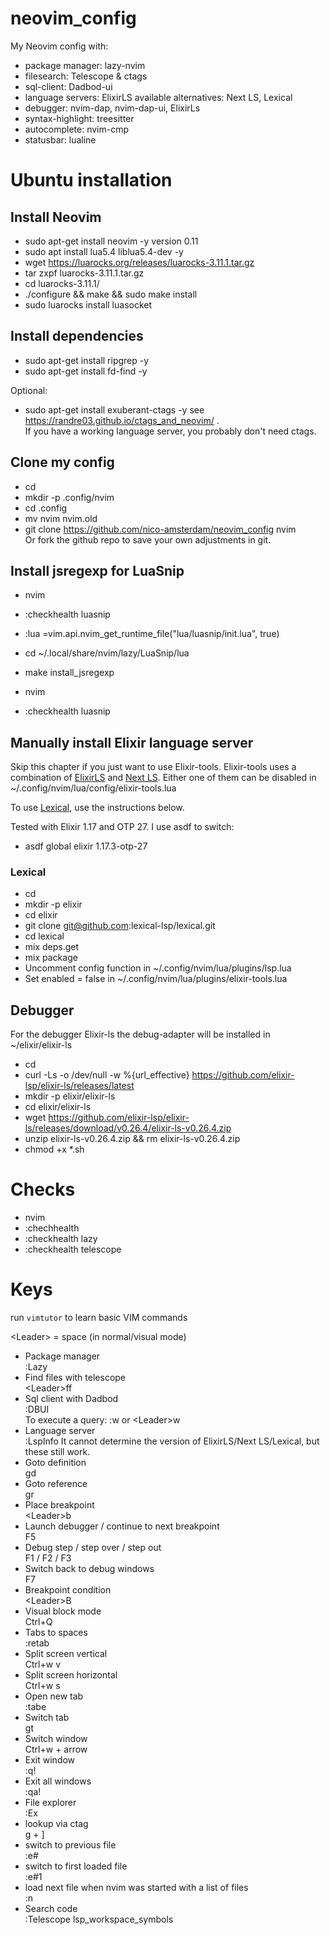# neovim_config
My Neovim config with:
- package manager: lazy-nvim
- filesearch: Telescope &amp; ctags
- sql-client: Dadbod-ui
- language servers: ElixirLS  available alternatives: Next LS, Lexical
- debugger: nvim-dap, nvim-dap-ui, ElixirLs 
- syntax-highlight: treesitter
- autocomplete: nvim-cmp 
- statusbar: lualine

# Ubuntu installation

## Install Neovim

- sudo apt-get install neovim -y
  version 0.11
- sudo apt install lua5.4 liblua5.4-dev -y
- wget https://luarocks.org/releases/luarocks-3.11.1.tar.gz
- tar zxpf luarocks-3.11.1.tar.gz
- cd luarocks-3.11.1/
- ./configure && make && sudo make install
- sudo luarocks install luasocket

## Install dependencies

- sudo apt-get install ripgrep -y
- sudo apt-get install fd-find -y

Optional:
- sudo apt-get install exuberant-ctags -y
  see https://randre03.github.io/ctags_and_neovim/
.\
If you have a working language server, you probably don't need ctags.

## Clone my config

- cd
- mkdir -p .config/nvim
- cd .config
- mv nvim nvim.old
- git clone https://github.com/nico-amsterdam/neovim_config nvim\
Or fork the github repo to save your own adjustments in git.

## Install jsregexp for LuaSnip
- nvim
- :checkhealth luasnip
- :lua =vim.api.nvim_get_runtime_file("lua/luasnip/init.lua", true)

- cd ~/.local/share/nvim/lazy/LuaSnip/lua
- make install_jsregexp

- nvim
- :checkhealth luasnip

## Manually install Elixir language server

Skip this chapter if you just want to use Elixir-tools.
Elixir-tools uses a combination of [ElixirLS](https://github.com/elixir-lsp/elixir-ls) and [Next LS](https://github.com/elixir-tools/next-ls). Either one of them can be disabled in ~/.config/nvim/lua/config/elixir-tools.lua

To use [Lexical](https://github.com/lexical-lsp/lexical), use the instructions below.

Tested with Elixir 1.17 and OTP 27. 
I use asdf to switch:
- asdf global elixir 1.17.3-otp-27

### Lexical
- cd
- mkdir -p elixir
- cd elixir
- git clone git@github.com:lexical-lsp/lexical.git
- cd lexical
- mix deps.get
- mix package
- Uncomment config function in ~/.config/nvim/lua/plugins/lsp.lua 
- Set enabled = false in ~/.config/nvim/lua/plugins/elixir-tools.lua 

## Debugger

For the debugger Elixir-ls the debug-adapter will be installed in ~/elixir/elixir-ls

- cd
- curl -Ls -o /dev/null -w %{url_effective} https://github.com/elixir-lsp/elixir-ls/releases/latest
- mkdir -p elixir/elixir-ls
- cd elixir/elixir-ls
- wget https://github.com/elixir-lsp/elixir-ls/releases/download/v0.26.4/elixir-ls-v0.26.4.zip
- unzip elixir-ls-v0.26.4.zip && rm elixir-ls-v0.26.4.zip
- chmod +x *.sh

# Checks

- nvim
- :chechhealth
- :checkhealth lazy
- :checkhealth telescope


# Keys

run `vimtutor` to learn basic VIM commands

\<Leader\> = space (in normal/visual mode)

- Package manager\
  :Lazy
- Find files with telescope\
  \<Leader\>ff
- Sql client with Dadbod\
  :DBUI\
  To execute a query: :w or \<Leader\>w
- Language server\
  :LspInfo
  It cannot determine the version of ElixirLS/Next LS/Lexical, but these still work.
- Goto definition\
  gd
- Goto reference\
  gr
- Place breakpoint\
  \<Leader\>b
- Launch debugger / continue to next breakpoint\
  F5
- Debug step / step over / step out\
  F1 / F2 / F3
- Switch back to debug windows\
  F7
- Breakpoint condition\
  \<Leader\>B
- Visual block mode\
  Ctrl+Q
- Tabs to spaces\
  :retab
- Split screen vertical\
  Ctrl+w v
- Split screen horizontal\
  Ctrl+w s
- Open new tab\
  :tabe
- Switch tab\
  gt
- Switch window\
  Ctrl+w + arrow
- Exit window\
  :q!
- Exit all windows\
  :qa!
- File explorer\
  :Ex
- lookup via ctag\
  g + ]
- switch to previous file\
  :e#
- switch to first loaded file\
  :e#1
- load next file when nvim was started with a list of files\
  :n
- Search code\
  :Telescope lsp_workspace_symbols
